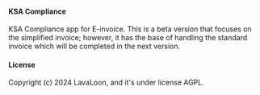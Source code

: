 #### KSA Compliance

KSA Compliance app for E-invoice.
This is a beta version that focuses on the simplified invoice; however, it has the base of handling the standard invoice which will be completed in the next version.

#### License

Copyright (c) 2024 LavaLoon, and it's under license AGPL.
